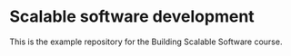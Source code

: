 # Scalable software development

This is the example repository for the Building Scalable Software course.
